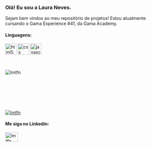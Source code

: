 <h3>Olá! Eu sou a Laura Neves.</h3>
<p>Sejam bem vindos ao meu repositório de projetos! Estou atualmente cursando o Gama Experience #41, da Gama Academy.</p>

<h4>Linguagens:</h4>
<p align="left">
   <img src="https://cdn.jsdelivr.net/gh/devicons/devicon/icons/html5/html5-original.svg" alt="html5" width="36 heigt="36" />
  <img src="https://cdn.jsdelivr.net/gh/devicons/devicon/icons/css3/css3-original.svg" alt="css" width="36 heigt="36" />
  <img src="https://cdn.jsdelivr.net/gh/devicons/devicon/icons/javascript/javascript-original.svg" alt="javascript" width="36 heigt="36" />
</p>
               
<br/>
               
<p><img align="left" style="display:block;" src="https://github-readme-stats.vercel.app/api/top-langs?username=lmtfn&show_icons=true&locale=en&layout=compact" alt="lmtfn" /></p>

<br/>
<br/>
<br/>
<br/>
<br/>
<br/>
<br/>

<p align="left" style="margin-top:10px;"> <a href="https://github.com/ryo-ma/github-profile-trophy"><img src="https://github-profile-trophy.vercel.app/?username=lmtfn&theme=onedark&row=1&margin-w=5" alt="lmtfn" /></a> </p>

<h4 align="left">Me siga no Linkedin:</h4>
<p align="left">
<a href="https://www.linkedin.com/in/laura-neves-26908346/" target="blank"><img align="center" src="https://raw.githubusercontent.com/rahuldkjain/github-profile-readme-generator/master/src/images/icons/Social/linked-in-alt.svg" alt="lmtfn" height="30" width="40" /></a>
</p>
